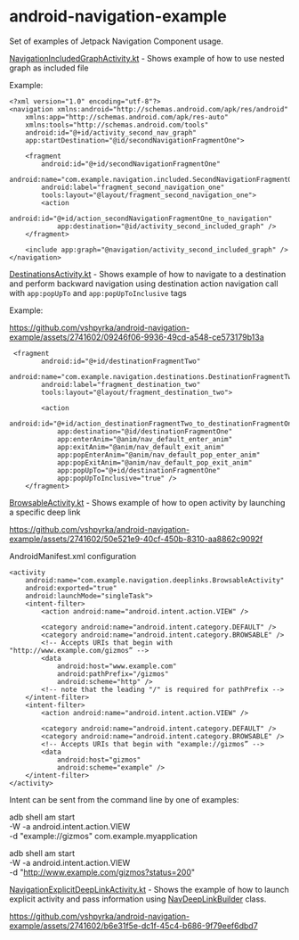 # android-navigation-example

Set of examples of Jetpack Navigation Component usage.

[NavigationIncludedGraphActivity.kt](https://github.com/vshpyrka/android-navigation-example/blob/main/src/main/java/com/example/navigation/included/NavigationIncludedGraphActivity.kt) - Shows example of how to use nested graph as included file

Example:
```
<?xml version="1.0" encoding="utf-8"?>
<navigation xmlns:android="http://schemas.android.com/apk/res/android"
    xmlns:app="http://schemas.android.com/apk/res-auto"
    xmlns:tools="http://schemas.android.com/tools"
    android:id="@+id/activity_second_nav_graph"
    app:startDestination="@id/secondNavigationFragmentOne">

    <fragment
        android:id="@+id/secondNavigationFragmentOne"
        android:name="com.example.navigation.included.SecondNavigationFragmentOne"
        android:label="fragment_second_navigation_one"
        tools:layout="@layout/fragment_second_navigation_one">
        <action
            android:id="@+id/action_secondNavigationFragmentOne_to_navigation"
            app:destination="@id/activity_second_included_graph" />
    </fragment>

    <include app:graph="@navigation/activity_second_included_graph" />
</navigation>

```
[DestinationsActivity.kt](https://github.com/vshpyrka/android-navigation-example/blob/main/src/main/java/com/example/navigation/destinations/DestinationsActivity.kt) - Shows example of how to navigate to a destination and perform backward navigation using destination action navigation call with `app:popUpTo` and `app:popUpToInclusive` tags

Example:

https://github.com/vshpyrka/android-navigation-example/assets/2741602/09246f06-9936-49cd-a548-ce573179b13a

```
 <fragment
        android:id="@+id/destinationFragmentTwo"
        android:name="com.example.navigation.destinations.DestinationFragmentTwo"
        android:label="fragment_destination_two"
        tools:layout="@layout/fragment_destination_two">

        <action
            android:id="@+id/action_destinationFragmentTwo_to_destinationFragmentOne"
            app:destination="@id/destinationFragmentOne"
            app:enterAnim="@anim/nav_default_enter_anim"
            app:exitAnim="@anim/nav_default_exit_anim"
            app:popEnterAnim="@anim/nav_default_pop_enter_anim"
            app:popExitAnim="@anim/nav_default_pop_exit_anim"
            app:popUpTo="@+id/destinationFragmentOne"
            app:popUpToInclusive="true" />
    </fragment>
```

[BrowsableActivity.kt](https://github.com/vshpyrka/android-navigation-example/blob/main/src/main/java/com/example/navigation/deeplinks/BrowsableActivity.kt) - Shows example of how to open activity by launching a specific deep link

https://github.com/vshpyrka/android-navigation-example/assets/2741602/50e521e9-40cf-450b-8310-aa8862c9092f

AndroidManifest.xml configuration
```
<activity
    android:name="com.example.navigation.deeplinks.BrowsableActivity"
    android:exported="true"
    android:launchMode="singleTask">
    <intent-filter>
        <action android:name="android.intent.action.VIEW" />

        <category android:name="android.intent.category.DEFAULT" />
        <category android:name="android.intent.category.BROWSABLE" />
        <!-- Accepts URIs that begin with "http://www.example.com/gizmos” -->
        <data
            android:host="www.example.com"
            android:pathPrefix="/gizmos"
            android:scheme="http" />
        <!-- note that the leading "/" is required for pathPrefix -->
    </intent-filter>
    <intent-filter>
        <action android:name="android.intent.action.VIEW" />

        <category android:name="android.intent.category.DEFAULT" />
        <category android:name="android.intent.category.BROWSABLE" />
        <!-- Accepts URIs that begin with "example://gizmos” -->
        <data
            android:host="gizmos"
            android:scheme="example" />
    </intent-filter>
</activity>
```

Intent can be sent from the command line by one of examples:

adb shell am start \
-W -a android.intent.action.VIEW \
-d "example://gizmos" com.example.myapplication

adb shell am start \
-W -a android.intent.action.VIEW \
-d "http://www.example.com/gizmos?status=200"

[NavigationExplicitDeepLinkActivity.kt](https://github.com/vshpyrka/android-navigation-example/blob/main/src/main/java/com/example/navigation/deeplinks/explicit/NavigationExplicitDeepLinkActivity.kt) - Shows the example of how to launch explicit activity and pass information using [NavDeepLinkBuilder](https://developer.android.com/reference/androidx/navigation/NavDeepLinkBuilder) class. 

https://github.com/vshpyrka/android-navigation-example/assets/2741602/b6e31f5e-dc1f-45c4-b686-9f79eef6dbd7


